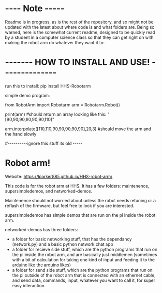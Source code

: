 
# ---- Note -----
Readme is in progress, as is the rest of the repository, and so might not be updated with the latest about where code is and what folders are.
Being so warned, here is the somewhat current readme, designed to be quickly read by a student in a computer science class so that they can get right on with making the robot arm do whatever they want it to:


# ------- HOW TO INSTALL AND USE! --------------

run this to install:
    pip install HHS-Robotarm

simple demo program:

from RobotArm import Robotarm
arm = Robotarm.Robot()

print(arm)
#should return an array looking like this: "[90,90,90,90,90,90,110]"

arm.interpolate([110,110,90,90,90,90,90],20,3)
#should move the arm and the hand slowly



#----------ignore this stuff its old -----

# Robot arm!
Website: https://lparker885.github.io/HHS-robot-arm/

This code is for the robot arm at HHS. 
It has a few folders: maintenence, supersimpledemos, and networked-demos. 

Maintenence should not worried about unless the robot needs retuning or a reflash of the firmware, but feel free to look if you are interested. 

supersimpledemos has simple demos that are run on the pi inside the robot arm. 

networked-demos has three folders: 
- a folder for basic networking stuff, that has the dependancy (network.py) and a basic python network chat app
- a folder for recieve side stuff, which are the python programs that run on the pi inside the robot arm, and are basically just middlemen (sometimes with a bit of calculation for taking one kind of input and feeding it to the arduino like the arduino likes)
- a folder for send side stuff, which are the python programs that run on the pi outside of the robot arm that is connected with an ethernet cable, and send data, commands, input, whatever you want to call it, for super easy interaction. 
